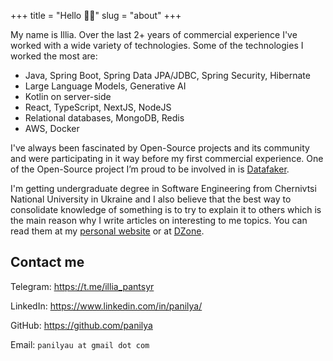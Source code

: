 +++
title = "Hello 👋🏼"
slug = "about"
+++

My name is Illia. Over the last 2+ years of commercial experience I've worked with a wide variety of technologies. Some of the technologies I worked the most are:

- Java, Spring Boot, Spring Data JPA/JDBC, Spring Security, Hibernate
- Large Language Models, Generative AI
- Kotlin on server-side
- React, TypeScript, NextJS, NodeJS
- Relational databases, MongoDB, Redis
- AWS, Docker

I've always been fascinated by Open-Source projects and its community and were participating in it way before my first commercial experience. One of the Open-Source project I’m proud to be involved in is [Datafaker](https://github.com/datafaker-net/datafaker).

I'm getting undergraduate degree in Software Engineering from Chernivtsi National University in Ukraine and I also believe that the best way to consolidate knowledge of something is to try to explain it to others which is the main reason why I write articles on interesting to me topics. You can read them at my [personal website](https://panilya.github.io/posts/) or at [DZone](https://dzone.com/users/4453271/panilya.html).

## Contact me

Telegram: <https://t.me/illia_pantsyr>

LinkedIn: <https://www.linkedin.com/in/panilya/>

GitHub: <https://github.com/panilya>

Email: `panilyau at gmail dot com`
